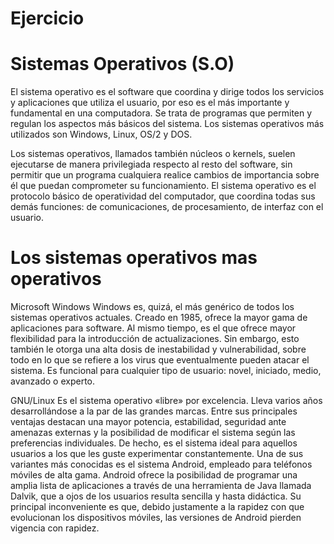 # Ejercicio

# Sistemas Operativos (S.O)

El sistema operativo es el software que coordina y dirige todos los servicios y aplicaciones que utiliza el usuario, por eso es el más importante y fundamental en una computadora. Se trata de programas que permiten y regulan los aspectos más básicos del sistema. Los sistemas operativos más utilizados son Windows, Linux, OS/2 y DOS.

Los sistemas operativos, llamados también núcleos o kernels, suelen ejecutarse de manera privilegiada respecto al resto del software, sin permitir que un programa cualquiera realice cambios de importancia sobre él que puedan comprometer su funcionamiento. El sistema operativo es el protocolo básico de operatividad del computador, que coordina todas sus demás funciones: de comunicaciones, de procesamiento, de interfaz con el usuario.

# Los sistemas operativos mas operativos 

Microsoft Windows 
Windows es, quizá, el más genérico de todos los sistemas operativos actuales. Creado en 1985, ofrece la mayor gama de aplicaciones para software. Al mismo tiempo, es el que ofrece mayor flexibilidad para la introducción de actualizaciones. Sin embargo, esto también le otorga una alta dosis de inestabilidad y vulnerabilidad, sobre todo en lo que se refiere a los virus que eventualmente pueden atacar el sistema. Es funcional para cualquier tipo de usuario: novel, iniciado, medio, avanzado o experto.

GNU/Linux
Es el sistema operativo «libre» por excelencia. Lleva varios años desarrollándose a la par de las grandes marcas. Entre sus principales ventajas destacan una mayor potencia, estabilidad, seguridad ante amenazas externas y la posibilidad de modificar el sistema según las preferencias individuales. De hecho, es el sistema ideal para aquellos usuarios a los que les guste experimentar constantemente. Una de sus variantes más conocidas es el sistema Android, empleado para teléfonos móviles de alta gama. Android ofrece la posibilidad de programar una amplia lista de aplicaciones a través de una herramienta de Java llamada Dalvik, que a ojos de los usuarios resulta sencilla y hasta didáctica. Su principal inconveniente es que, debido justamente a la rapidez con que evolucionan los dispositivos  móviles, las versiones de Android pierden vigencia con rapidez. 
